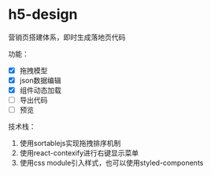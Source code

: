 # h5-design
营销页搭建体系，即时生成落地页代码

功能：
- [x] 拖拽模型
- [x] json数据编辑
- [x] 组件动态加载
- [ ] 导出代码
- [ ] 预览

技术栈：
1. 使用sortablejs实现拖拽排序机制
2. 使用react-contexify进行右键显示菜单
3. 使用css module引入样式，也可以使用styled-components
